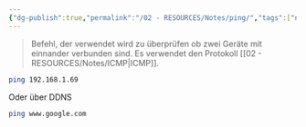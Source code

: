 ```yaml
---
{"dg-publish":true,"permalink":"/02 - RESOURCES/Notes/ping/","tags":["netzwerk","linux/command","windows/command"],"noteIcon":"","updated":"2024-10-14T16:15:03.000+02:00"}
---
```


> Befehl, der verwendet wird zu überprüfen ob zwei Geräte mit einnander verbunden sind.
> Es verwendet den Protokoll [[02 - RESOURCES/Notes/ICMP\|ICMP]].


```sh
ping 192.168.1.69
```
Oder über DDNS
```sh
ping www.google.com
```